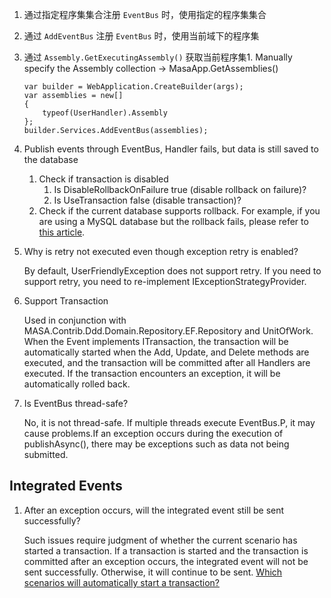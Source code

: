 ﻿1. 通过指定程序集集合注册 `EventBus` 时，使用指定的程序集集合
2. 通过 `AddEventBus` 注册 `EventBus` 时，使用当前域下的程序集
3. 通过 `Assembly.GetExecutingAssembly()` 获取当前程序集1. Manually specify the Assembly collection -> MasaApp.GetAssemblies()

   ```
   var builder = WebApplication.CreateBuilder(args);
   var assemblies = new[]
   {
       typeof(UserHandler).Assembly
   };
   builder.Services.AddEventBus(assemblies);
   ```

2. Publish events through EventBus, Handler fails, but data is still saved to the database

   1. Check if transaction is disabled
      1. Is DisableRollbackOnFailure true (disable rollback on failure)?
      2. Is UseTransaction false (disable transaction)?
   2. Check if the current database supports rollback. For example, if you are using a MySQL database but the rollback fails, please refer to [this article](https://developer.aliyun.com/article/357842).

4. Why is retry not executed even though exception retry is enabled?

   By default, UserFriendlyException does not support retry. If you need to support retry, you need to re-implement IExceptionStrategyProvider.

5. Support Transaction

   Used in conjunction with MASA.Contrib.Ddd.Domain.Repository.EF.Repository and UnitOfWork. When the Event implements ITransaction, the transaction will be automatically started when the Add, Update, and Delete methods are executed, and the transaction will be committed after all Handlers are executed. If the transaction encounters an exception, it will be automatically rolled back.

6. Is EventBus thread-safe?

   No, it is not thread-safe. If multiple threads execute EventBus.P, it may cause problems.If an exception occurs during the execution of publishAsync(), there may be exceptions such as data not being submitted.

## Integrated Events

1. After an exception occurs, will the integrated event still be sent successfully?

   Such issues require judgment of whether the current scenario has started a transaction. If a transaction is started and the transaction is committed after an exception occurs, the integrated event will not be sent successfully. Otherwise, it will continue to be sent. [Which scenarios will automatically start a transaction?](/framework/building-blocks/data/uow)